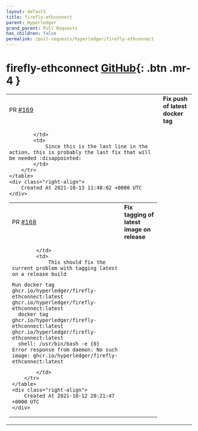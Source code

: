 ```yaml
---
layout: default
title: firefly-ethconnect
parent: Hyperledger
grand_parent: Pull Requests
has_children: false
permalink: /pull-requests/hyperledger/firefly-ethconnect
---
```


# firefly-ethconnect <span class="fs-3 right-align">[GitHub](https://github.com/hyperledger/firefly-ethconnect){: .btn .mr-4 }</span>


<div>
    <table>
        <tr>
            <td>
                PR <a href="https://github.com/hyperledger/firefly-ethconnect/pull/169" class=".btn">#169</a>
            </td>
            <td>
                <b>
                    Fix push of latest docker tag
                </b>
            </td>
        </tr>
        <tr>
            <td>
                
            </td>
            <td>
                Since this is the last line in the action, this is probably the last fix that will be needed :disappointed: 
            </td>
        </tr>
    </table>
    <div class="right-align">
        Created At 2021-10-13 11:48:02 +0000 UTC
    </div>
</div>

<div>
    <table>
        <tr>
            <td>
                PR <a href="https://github.com/hyperledger/firefly-ethconnect/pull/168" class=".btn">#168</a>
            </td>
            <td>
                <b>
                    Fix tagging of latest image on release
                </b>
            </td>
        </tr>
        <tr>
            <td>
                
            </td>
            <td>
                This should fix the current problem with tagging latest on a release build
```
Run docker tag ghcr.io/hyperledger/firefly-ethconnect:latest ghcr.io/hyperledger/firefly-ethconnect:latest
  docker tag ghcr.io/hyperledger/firefly-ethconnect:latest ghcr.io/hyperledger/firefly-ethconnect:latest
  shell: /usr/bin/bash -e {0}
Error response from daemon: No such image: ghcr.io/hyperledger/firefly-ethconnect:latest
```
            </td>
        </tr>
    </table>
    <div class="right-align">
        Created At 2021-10-12 20:21:47 +0000 UTC
    </div>
</div>

